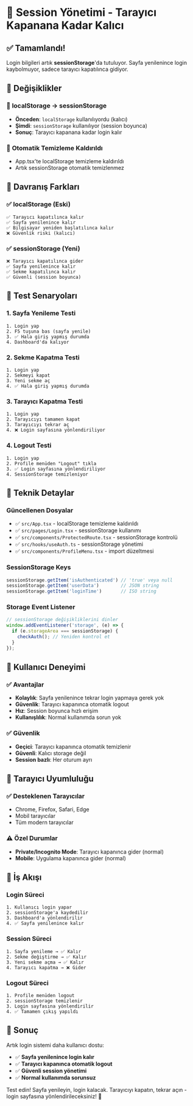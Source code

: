 # 🔐 Session Yönetimi - Tarayıcı Kapanana Kadar Kalıcı

## ✅ Tamamlandı!

Login bilgileri artık **sessionStorage**'da tutuluyor. Sayfa yenilenince login kaybolmuyor, sadece tarayıcı kapatılınca gidiyor.

## 🎯 Değişiklikler

### 📱 **localStorage → sessionStorage**
- **Önceden**: `localStorage` kullanılıyordu (kalıcı)
- **Şimdi**: `sessionStorage` kullanılıyor (session boyunca)
- **Sonuç**: Tarayıcı kapanana kadar login kalır

### 🔄 **Otomatik Temizleme Kaldırıldı**
- App.tsx'te localStorage temizleme kaldırıldı
- Artık sessionStorage otomatik temizlenmez

## 🎨 Davranış Farkları

### ✅ **localStorage (Eski)**
```
✅ Tarayıcı kapatılınca kalır
✅ Sayfa yenilenince kalır
✅ Bilgisayar yeniden başlatılınca kalır
❌ Güvenlik riski (kalıcı)
```

### ✅ **sessionStorage (Yeni)**
```
❌ Tarayıcı kapatılınca gider
✅ Sayfa yenilenince kalır
✅ Sekme kapatılınca kalır
✅ Güvenli (session boyunca)
```

## 🧪 Test Senaryoları

### 1. **Sayfa Yenileme Testi**
```
1. Login yap
2. F5 tuşuna bas (sayfa yenile)
3. ✅ Hala giriş yapmış durumda
4. Dashboard'da kalıyor
```

### 2. **Sekme Kapatma Testi**
```
1. Login yap
2. Sekmeyi kapat
3. Yeni sekme aç
4. ✅ Hala giriş yapmış durumda
```

### 3. **Tarayıcı Kapatma Testi**
```
1. Login yap
2. Tarayıcıyı tamamen kapat
3. Tarayıcıyı tekrar aç
4. ❌ Login sayfasına yönlendiriliyor
```

### 4. **Logout Testi**
```
1. Login yap
2. Profile menüden "Logout" tıkla
3. ✅ Login sayfasına yönlendiriliyor
4. SessionStorage temizleniyor
```

## 🔧 Teknik Detaylar

### **Güncellenen Dosyalar**
- ✅ `src/App.tsx` - localStorage temizleme kaldırıldı
- ✅ `src/pages/Login.tsx` - sessionStorage kullanımı
- ✅ `src/components/ProtectedRoute.tsx` - sessionStorage kontrolü
- ✅ `src/hooks/useAuth.ts` - sessionStorage yönetimi
- ✅ `src/components/ProfileMenu.tsx` - import düzeltmesi

### **SessionStorage Keys**
```javascript
sessionStorage.getItem('isAuthenticated') // 'true' veya null
sessionStorage.getItem('userData')        // JSON string
sessionStorage.getItem('loginTime')       // ISO string
```

### **Storage Event Listener**
```javascript
// sessionStorage değişikliklerini dinler
window.addEventListener('storage', (e) => {
  if (e.storageArea === sessionStorage) {
    checkAuth(); // Yeniden kontrol et
  }
});
```

## 🎯 Kullanıcı Deneyimi

### ✅ **Avantajlar**
- **Kolaylık**: Sayfa yenilenince tekrar login yapmaya gerek yok
- **Güvenlik**: Tarayıcı kapanınca otomatik logout
- **Hız**: Session boyunca hızlı erişim
- **Kullanışlılık**: Normal kullanımda sorun yok

### ✅ **Güvenlik**
- **Geçici**: Tarayıcı kapanınca otomatik temizlenir
- **Güvenli**: Kalıcı storage değil
- **Session bazlı**: Her oturum ayrı

## 📱 Tarayıcı Uyumluluğu

### ✅ **Desteklenen Tarayıcılar**
- Chrome, Firefox, Safari, Edge
- Mobil tarayıcılar
- Tüm modern tarayıcılar

### ⚠️ **Özel Durumlar**
- **Private/Incognito Mode**: Tarayıcı kapanınca gider (normal)
- **Mobile**: Uygulama kapanınca gider (normal)

## 🔄 İş Akışı

### **Login Süreci**
```
1. Kullanıcı login yapar
2. sessionStorage'a kaydedilir
3. Dashboard'a yönlendirilir
4. ✅ Sayfa yenilenince kalır
```

### **Session Süreci**
```
1. Sayfa yenileme → ✅ Kalır
2. Sekme değiştirme → ✅ Kalır
3. Yeni sekme açma → ✅ Kalır
4. Tarayıcı kapatma → ❌ Gider
```

### **Logout Süreci**
```
1. Profile menüden logout
2. sessionStorage temizlenir
3. Login sayfasına yönlendirilir
4. ✅ Tamamen çıkış yapıldı
```

## 🎉 Sonuç

Artık login sistemi daha kullanıcı dostu:
- ✅ **Sayfa yenilenince login kalır**
- ✅ **Tarayıcı kapanınca otomatik logout**
- ✅ **Güvenli session yönetimi**
- ✅ **Normal kullanımda sorunsuz**

Test edin! Sayfa yenileyin, login kalacak. Tarayıcıyı kapatın, tekrar açın - login sayfasına yönlendirileceksiniz! 🚀
